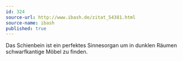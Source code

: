```yaml
---
id: 324
source-url: http://www.ibash.de/zitat_54381.html
source-name: ibash
published: true
---
```

Das Schienbein ist ein perfektes Sinnesorgan um in dunklen Räumen schwarfkantige Möbel zu finden.
